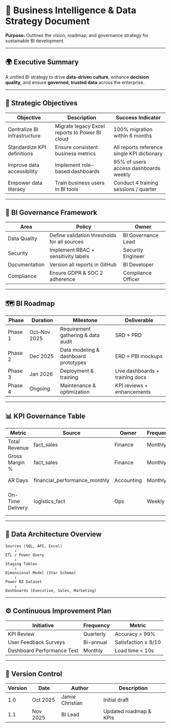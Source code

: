 # 🚀 Business Intelligence & Data Strategy Document

**Purpose:** Outlines the vision, roadmap, and governance strategy for sustainable BI development.

---

## 🌍 Executive Summary
A unified BI strategy to drive **data-driven culture**, enhance **decision quality**, and ensure **governed, trusted data** across the enterprise.

---

## 🎯 Strategic Objectives
| Objective | Description | Success Indicator |
|------------|--------------|--------------------|
| Centralize BI infrastructure | Migrate legacy Excel reports to Power BI cloud | 100% migration within 6 months |
| Standardize KPI definitions | Ensure consistent business metrics | All reports reference single KPI dictionary |
| Improve data accessibility | Implement role-based dashboards | 95% of users access dashboards weekly |
| Empower data literacy | Train business users in BI tools | Conduct 4 training sessions / quarter |

---

## 🧭 BI Governance Framework
| Area | Policy | Owner |
|------|---------|-------|
| Data Quality | Define validation thresholds for all sources | BI Governance Lead |
| Security | Implement RBAC + sensitivity labels | Security Engineer |
| Documentation | Version all reports in GitHub | BI Developer |
| Compliance | Ensure GDPR & SOC 2 adherence | Compliance Officer |

---

## 🗺️ BI Roadmap
| Phase | Duration | Milestone | Deliverable |
|--------|-----------|------------|--------------|
| Phase 1 | Oct–Nov 2025 | Requirement gathering & data audit | SRD + PRD |
| Phase 2 | Dec 2025 | Data modeling & dashboard prototypes | ERD + PBI mockups |
| Phase 3 | Jan 2026 | Deployment & training | Live dashboards + training docs |
| Phase 4 | Ongoing | Maintenance & optimization | KPI reviews + enhancements |

---

## 📊 KPI Governance Table
| Metric | Source | Owner | Frequency | Validation |
|---------|---------|--------|-------------|-------------|
| Total Revenue | fact_sales | Finance | Monthly | Reconciled vs ERP |
| Gross Margin % | fact_sales | Finance | Monthly | Formula validated |
| AR Days | financial_performance_monthly | Accounting | Monthly | Manual audit |
| On-Time Delivery | logistics_fact | Ops | Weekly | Cross-check vs transport logs |

---

## 🧱 Data Architecture Overview
```
Sources (SQL, API, Excel)
    ↓
ETL / Power Query
    ↓
Staging Tables
    ↓
Dimensional Model (Star Schema)
    ↓
Power BI Dataset
    ↓
Dashboards (Executive, Sales, Marketing)
```

---

## ⚙️ Continuous Improvement Plan
| Initiative | Frequency | Metric |
|-------------|------------|--------|
| KPI Review | Quarterly | Accuracy > 99% |
| User Feedback Surveys | Bi-annual | Satisfaction ≥ 8/10 |
| Dashboard Performance Test | Monthly | Load time < 10s |

---

## 📄 Version Control
| Version | Date | Author | Description |
|----------|------|---------|-------------|
| 1.0 | Oct 2025 | Jamie Christian | Initial draft |
| 1.1 | Nov 2025 | BI Lead | Updated roadmap & KPIs |
